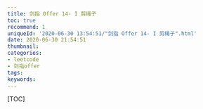 ```yaml
---
title: 剑指 Offer 14- I 剪绳子
toc: true
recommend: 1
uniqueId: '2020-06-30 13:54:51/"剑指 Offer 14- I 剪绳子".html'
date: 2020-06-30 21:54:51
thumbnail:
categories:
- leetcode
- 剑指offer
tags:
keywords:
---
```


[TOC]

<!--more-->
